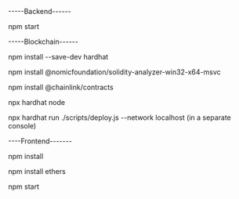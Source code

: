 -----Backend------

npm start

-----Blockchain------

npm install --save-dev hardhat

npm install @nomicfoundation/solidity-analyzer-win32-x64-msvc

npm install @chainlink/contracts

npx hardhat node

npx hardhat run ./scripts/deploy.js --network localhost (in  a separate console)

----Frontend-------

npm install

npm install ethers

npm start



